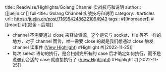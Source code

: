 title:: Readwise/Highlights/Golang Channel 实战技巧和说明
author:: [[juejin.cn]]
full-title:: Golang Channel 实战技巧和说明
category:: #articles
url:: https://juejin.cn/post/7169542486221094943
tags:: #[[inoreader]] #[[read]] #[[掘金 - 后端]]
- channel 不需要通过 close 来释放资源，这个是它与 socket、file 等不一样的地方，对于 channel 而言，唯一需要 close 的就是我们想通过 close 触发 channel 读事件 ([View Highlight](https://read.readwise.io/read/01gjp9mtm5wzasrkze26gfjkwv)) #Highlight #[[2022-11-25]]
- 每次 select 语句的执行，是会扫描完所有的 case 后才确定如何执行，而不是说遇到合适的 case 就直接执行了 ([View Highlight](https://read.readwise.io/read/01gjp9rkg0fff35r1xbtpvwjpm)) #Highlight #[[2022-11-25]]